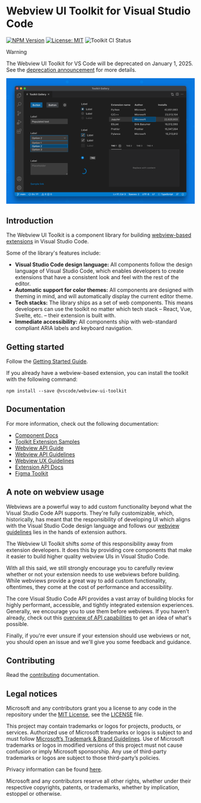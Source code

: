 # Webview UI Toolkit for Visual Studio Code

[![NPM Version](https://img.shields.io/npm/v/@vscode/webview-ui-toolkit?color=blue)](https://www.npmjs.com/package/@vscode/webview-ui-toolkit)
[![License: MIT](https://img.shields.io/badge/license-MIT-brightgreen)](./LICENSE)
![Toolkit CI Status](https://github.com/microsoft/vscode-webview-ui-toolkit/actions/workflows/ci.yml/badge.svg)

> [!WARNING]
> The Webview UI Toolkit for VS Code will be deprecated on January 1, 2025. See the [deprecation announcement](https://github.com/microsoft/vscode-webview-ui-toolkit/issues/561) for more details.

![Webview Toolkit for Visual Studio Code Artwork](./docs/assets/images/toolkit-artwork.png)

## Introduction

The Webview UI Toolkit is a component library for building
[webview-based extensions](https://code.visualstudio.com/api/extension-guides/webview)
in Visual Studio Code.

Some of the library's features include:

-   **Visual Studio Code design language:** All components follow the design
    language of Visual Studio Code, which enables developers to create
    extensions that have a consistent look and feel with the rest of the editor.
-   **Automatic support for color themes:** All components are designed with
    theming in mind, and will automatically display the current editor theme.
-   **Tech stacks:** The library ships as a set of web components. This means
    developers can use the toolkit no matter which tech stack – React, Vue,
    Svelte, etc. – their extension is built with.
-   **Immediate accessibility:** All components ship with web-standard compliant
    ARIA labels and keyboard navigation.

## Getting started

Follow the [Getting Started Guide](./docs/getting-started.md).

If you already have a webview-based extension, you can install the toolkit with
the following command:

```
npm install --save @vscode/webview-ui-toolkit
```

## Documentation

For more information, check out the following documentation:

-   [Component Docs](./docs/components.md)
-   [Toolkit Extension Samples](https://github.com/microsoft/vscode-webview-ui-toolkit-samples)
-   [Webview API Guide](https://code.visualstudio.com/api/extension-guides/webview)
-   [Webview API Guidelines](https://code.visualstudio.com/api/references/extension-guidelines#webviews)
-   [Webview UX Guidelines](https://code.visualstudio.com/api/ux-guidelines/webviews)
-   [Extension API Docs](https://code.visualstudio.com/api)
-   [Figma Toolkit](https://www.figma.com/community/file/1071566662997054792/Webview-UI-Toolkit-for-Visual-Studio-Code)

## A note on webview usage

Webviews are a powerful way to add custom functionality beyond what the Visual
Studio Code API supports. They're fully customizable, which, historically, has
meant that the responsibility of developing UI which aligns with the Visual
Studio Code design language and follows our
[webview guidelines](https://code.visualstudio.com/api/references/extension-guidelines#webviews)
lies in the hands of extension authors.

The Webview UI Toolkit shifts _some_ of this responsibility away from extension
developers. It does this by providing core components that make it easier to
build higher quality webview UIs in Visual Studio Code.

With all this said, we still strongly encourage you to carefully review whether
or not your extension needs to use webviews before building. While webviews
provide a great way to add custom functionality, oftentimes, they come at the
cost of performance and accessibility.

The core Visual Studio Code API provides a vast array of building blocks for
highly performant, accessible, and tightly integrated extension experiences.
Generally, we encourage you to use them before webviews. If you haven't already,
check out this
[overview of API capabilities](https://code.visualstudio.com/api/extension-capabilities/overview)
to get an idea of what's possible.

Finally, if you're ever unsure if your extension should use webviews or not, you
should open an issue and we'll give you some feedback and guidance.

## Contributing

Read the [contributing](./CONTRIBUTING.md) documentation.

## Legal notices

Microsoft and any contributors grant you a license to any code in the repository
under the [MIT License](https://opensource.org/licenses/MIT), see the
[LICENSE](LICENSE) file.

This project may contain trademarks or logos for projects, products, or
services. Authorized use of Microsoft trademarks or logos is subject to and must
follow
[Microsoft’s Trademark & Brand Guidelines](https://www.microsoft.com/en-us/legal/intellectualproperty/trademarks).
Use of Microsoft trademarks or logos in modified versions of this project must
not cause confusion or imply Microsoft sponsorship. Any use of third-party
trademarks or logos are subject to those third-party’s policies.

Privacy information can be found [here](https://privacy.microsoft.com/en-us/).

Microsoft and any contributors reserve all other rights, whether under their
respective copyrights, patents, or trademarks, whether by implication, estoppel
or otherwise.

